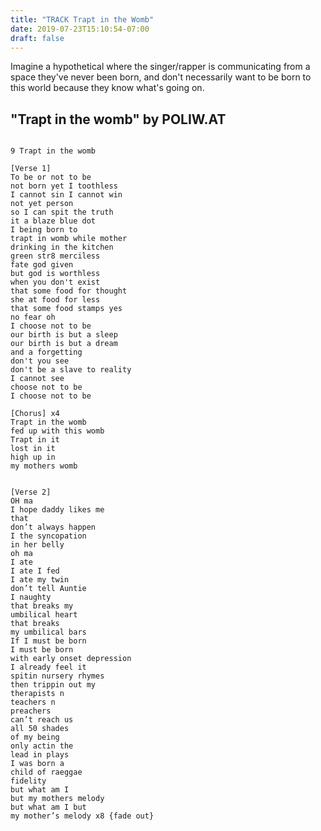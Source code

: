 ```yaml
---
title: "TRACK Trapt in the Womb"
date: 2019-07-23T15:10:54-07:00
draft: false
---
```


Imagine a hypothetical where the singer/rapper is communicating from a space they've never been born, and don't necessarily want to be born to this world because they know what's going on.

<!--more-->



## "Trapt in the womb" by POLIW.AT

```

9 Trapt in the womb

[Verse 1]
To be or not to be
not born yet I toothless
I cannot sin I cannot win
not yet person
so I can spit the truth
it a blaze blue dot
I being born to
trapt in womb while mother
drinking in the kitchen
green str8 merciless
fate god given
but god is worthless
when you don't exist
that some food for thought
she at food for less
that some food stamps yes
no fear oh
I choose not to be
our birth is but a sleep
our birth is but a dream
and a forgetting
don't you see
don't be a slave to reality
I cannot see
choose not to be
I choose not to be

[Chorus] x4
Trapt in the womb
fed up with this womb
Trapt in it
lost in it
high up in
my mothers womb


[Verse 2]
OH ma
I hope daddy likes me
that
don’t always happen
I the syncopation
in her belly
oh ma
I ate
I ate I fed
I ate my twin
don’t tell Auntie
I naughty
that breaks my
umbilical heart
that breaks
my umbilical bars
If I must be born
I must be born
with early onset depression
I already feel it
spitin nursery rhymes
then trippin out my
therapists n
teachers n
preachers
can’t reach us
all 50 shades
of my being
only actin the
lead in plays
I was born a
child of raeggae
fidelity
but what am I
but my mothers melody
but what am I but
my mother’s melody x8 {fade out}

```
